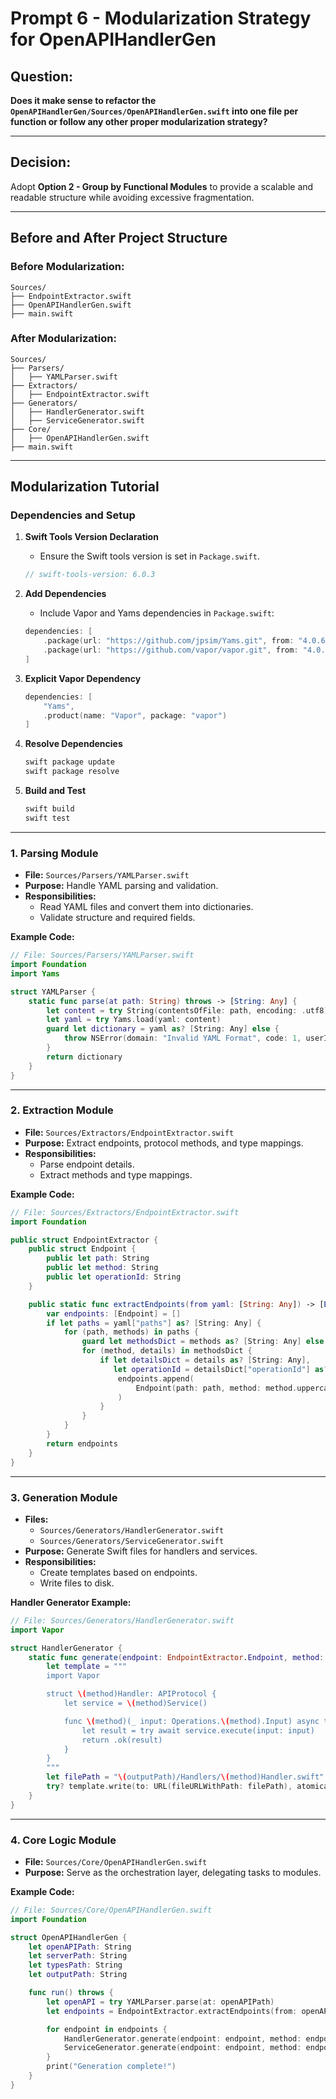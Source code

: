 # Prompt 6 - Modularization Strategy for OpenAPIHandlerGen

## Question:
**Does it make sense to refactor the `OpenAPIHandlerGen/Sources/OpenAPIHandlerGen.swift` into one file per function or follow any other proper modularization strategy?**

---

## Decision:
Adopt **Option 2 - Group by Functional Modules** to provide a scalable and readable structure while avoiding excessive fragmentation.

---

## Before and After Project Structure

### **Before Modularization:**
```
Sources/
├── EndpointExtractor.swift
├── OpenAPIHandlerGen.swift
├── main.swift
```

### **After Modularization:**
```
Sources/
├── Parsers/
│   ├── YAMLParser.swift
├── Extractors/
│   ├── EndpointExtractor.swift
├── Generators/
│   ├── HandlerGenerator.swift
│   ├── ServiceGenerator.swift
├── Core/
│   ├── OpenAPIHandlerGen.swift
├── main.swift
```

---

## Modularization Tutorial

### **Dependencies and Setup**

1. **Swift Tools Version Declaration**
   - Ensure the Swift tools version is set in `Package.swift`.
   ```swift
   // swift-tools-version: 6.0.3
   ```

2. **Add Dependencies**
   - Include Vapor and Yams dependencies in `Package.swift`:
   ```swift
   dependencies: [
       .package(url: "https://github.com/jpsim/Yams.git", from: "4.0.6"),
       .package(url: "https://github.com/vapor/vapor.git", from: "4.0.0")
   ]
   ```

3. **Explicit Vapor Dependency**
   ```swift
   dependencies: [
       "Yams",
       .product(name: "Vapor", package: "vapor")
   ]
   ```

4. **Resolve Dependencies**
   ```bash
   swift package update
   swift package resolve
   ```

5. **Build and Test**
   ```bash
   swift build
   swift test
   ```

---

### 1. **Parsing Module**
- **File:** `Sources/Parsers/YAMLParser.swift`
- **Purpose:** Handle YAML parsing and validation.
- **Responsibilities:**
  - Read YAML files and convert them into dictionaries.
  - Validate structure and required fields.

**Example Code:**
```swift
// File: Sources/Parsers/YAMLParser.swift
import Foundation
import Yams

struct YAMLParser {
    static func parse(at path: String) throws -> [String: Any] {
        let content = try String(contentsOfFile: path, encoding: .utf8)
        let yaml = try Yams.load(yaml: content)
        guard let dictionary = yaml as? [String: Any] else {
            throw NSError(domain: "Invalid YAML Format", code: 1, userInfo: nil)
        }
        return dictionary
    }
}
```

---

### 2. **Extraction Module**
- **File:** `Sources/Extractors/EndpointExtractor.swift`
- **Purpose:** Extract endpoints, protocol methods, and type mappings.
- **Responsibilities:**
  - Parse endpoint details.
  - Extract methods and type mappings.

**Example Code:**
```swift
// File: Sources/Extractors/EndpointExtractor.swift
import Foundation

public struct EndpointExtractor {
    public struct Endpoint {
        public let path: String
        public let method: String
        public let operationId: String
    }

    public static func extractEndpoints(from yaml: [String: Any]) -> [Endpoint] {
        var endpoints: [Endpoint] = []
        if let paths = yaml["paths"] as? [String: Any] {
            for (path, methods) in paths {
                guard let methodsDict = methods as? [String: Any] else { continue }
                for (method, details) in methodsDict {
                    if let detailsDict = details as? [String: Any],
                       let operationId = detailsDict["operationId"] as? String {
                        endpoints.append(
                            Endpoint(path: path, method: method.uppercased(), operationId: operationId)
                        )
                    }
                }
            }
        }
        return endpoints
    }
}
```

---

### 3. **Generation Module**
- **Files:**
  - `Sources/Generators/HandlerGenerator.swift`
  - `Sources/Generators/ServiceGenerator.swift`
- **Purpose:** Generate Swift files for handlers and services.
- **Responsibilities:**
  - Create templates based on endpoints.
  - Write files to disk.

**Handler Generator Example:**
```swift
// File: Sources/Generators/HandlerGenerator.swift
import Vapor

struct HandlerGenerator {
    static func generate(endpoint: EndpointExtractor.Endpoint, method: String, outputPath: String) {
        let template = """
        import Vapor

        struct \(method)Handler: APIProtocol {
            let service = \(method)Service()

            func \(method)(_ input: Operations.\(method).Input) async throws -> Operations.\(method).Output {
                let result = try await service.execute(input: input)
                return .ok(result)
            }
        }
        """
        let filePath = "\(outputPath)/Handlers/\(method)Handler.swift"
        try? template.write(to: URL(fileURLWithPath: filePath), atomically: true, encoding: .utf8)
    }
}
```

---

### 4. **Core Logic Module**
- **File:** `Sources/Core/OpenAPIHandlerGen.swift`
- **Purpose:** Serve as the orchestration layer, delegating tasks to modules.

**Example Code:**
```swift
// File: Sources/Core/OpenAPIHandlerGen.swift
import Foundation

struct OpenAPIHandlerGen {
    let openAPIPath: String
    let serverPath: String
    let typesPath: String
    let outputPath: String

    func run() throws {
        let openAPI = try YAMLParser.parse(at: openAPIPath)
        let endpoints = EndpointExtractor.extractEndpoints(from: openAPI)

        for endpoint in endpoints {
            HandlerGenerator.generate(endpoint: endpoint, method: endpoint.operationId, outputPath: outputPath)
            ServiceGenerator.generate(endpoint: endpoint, method: endpoint.operationId, outputPath: outputPath)
        }
        print("Generation complete!")
    }
}
```

